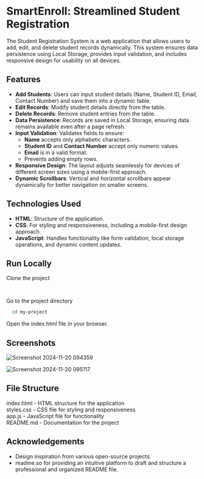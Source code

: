 
# SmartEnroll: Streamlined Student Registration

The Student Registration System is a web application that allows users to add, edit, and delete student records dynamically. This system ensures data persistence using Local Storage, provides input validation, and includes responsive design for usability on all devices.

## Features
  
- **Add Students**: Users can input student details (Name, Student ID, Email, Contact Number) and save them into a dynamic table.  
- **Edit Records**: Modify student details directly from the table.  
- **Delete Records**: Remove student entries from the table.  
- **Data Persistence**: Records are saved in Local Storage, ensuring data remains available even after a page refresh.  
- **Input Validation**: Validates fields to ensure:  
  - **Name** accepts only alphabetic characters.  
  - **Student ID** and **Contact Number** accept only numeric values.  
  - **Email** is in a valid format.  
  - Prevents adding empty rows.  
- **Responsive Design**: The layout adjusts seamlessly for devices of different screen sizes using a mobile-first approach.  
- **Dynamic Scrollbars**: Vertical and horizontal scrollbars appear dynamically for better navigation on smaller screens.  


## Technologies Used

- **HTML**: Structure of the application.  
- **CSS**: For styling and responsiveness, including a mobile-first design approach.  
- **JavaScript**: Handles functionality like form validation, local storage operations, and dynamic content updates.  

## Run Locally

Clone the project

```bash
  
```

Go to the project directory

```bash
  cd my-project
```

Open the index.html file in your browser.


## Screenshots

![Screenshot 2024-11-20 094359](https://github.com/user-attachments/assets/d647a45c-ddad-41ad-85d3-39aca6864c3d)

![Screenshot 2024-11-20 095117](https://github.com/user-attachments/assets/c1015b73-5373-4d74-a5d1-80063c6b1c77)


## File Structure

index.html   -      HTML structure for the application  
styles.css    -     CSS file for styling and responsiveness  
app.js     - JavaScript file for functionality  
README.md      - Documentation for the project  

## Acknowledgements

- Design inspiration from various open-source projects.
- readme.so for providing an intuitive platform to draft and structure a professional and organized README file.

